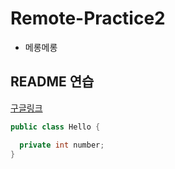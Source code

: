 # Remote-Practice2

- 메롱메롱

## README 연습

[구글링크](https://www.naver.com)

``` java
public class Hello {

  private int number;
}
```
